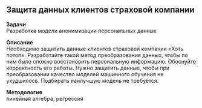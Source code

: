 ## Защита данных клиентов страховой компании
   
**Задачи**   
Разработка модели анонимизации персональных данных
   
**Описание**   
Необходимо защитить данные клиентов страховой компании «Хоть потоп». Разработайте такой метод преобразования данных, чтобы по ним было сложно восстановить персональную информацию. Обоснуйте корректность его работы. Нужно защитить данные, чтобы при преобразовании качество моделей машинного обучения не ухудшилось. Подбирать наилучшую модель не требуется. 
   
**Методология**   
линейная алгебра, регрессия
